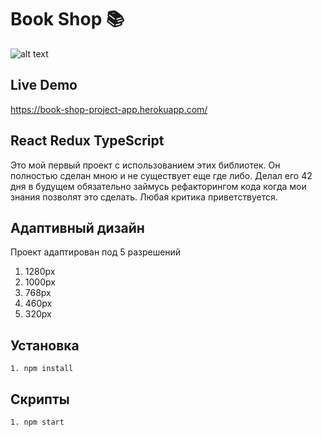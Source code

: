 # Book Shop 📚

![alt text](<./BookShop.gif>)

## Live Demo

https://book-shop-project-app.herokuapp.com/

## React Redux TypeScript

Это мой первый проект с использованием этих библиотек. Он полностью сделан мною и не существует еще где либо. Делал его 42 дня в будущем обязательно займусь рефакторингом кода когда мои знания позволят это сделать. Любая критика приветствуется.

## Адаптивный дизайн

Проект адаптирован под 5 разрешений

1. 1280px
2. 1000px
3. 768px
4. 460px
5. 320px


## Установка

```
1. npm install
```

## Скрипты

```
1. npm start
```
